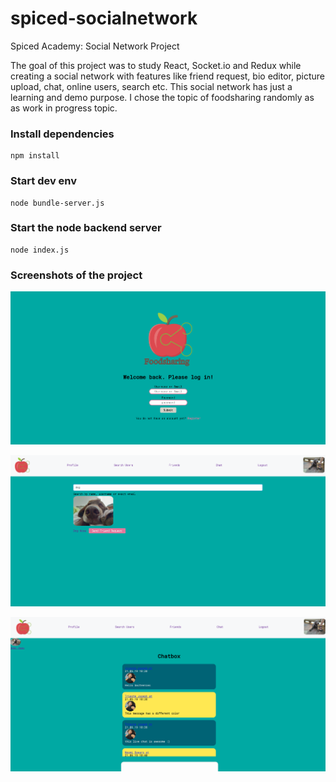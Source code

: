 # spiced-socialnetwork
Spiced Academy: Social Network Project

The goal of this project was to study React, Socket.io and Redux while creating a social network with features like
friend request, bio editor, picture upload, chat, online users, search etc. 
This social network has just a learning and demo purpose. I chose the topic of foodsharing randomly as
as work in progress topic.

### Install dependencies
```
npm install
```

### Start dev env
```
node bundle-server.js
```

### Start the node backend server
```
node index.js
```

### Screenshots of the project

![Screenshot](/screenshots/scrn1.png?raw=true "Screenshot 1")

![Screenshot](/screenshots/scrn2.png?raw=true "Screenshot 2")

![Screenshot](/screenshots/scrn3.png?raw=true "Screenshot 3")
